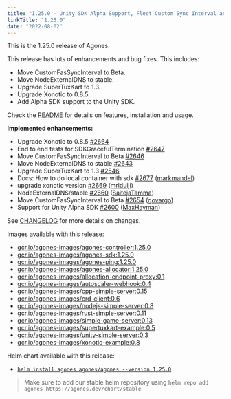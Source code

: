 ```yaml
---
title: "1.25.0 - Unity SDK Alpha Support, Fleet Custom Sync Interval and more"
linkTitle: "1.25.0"
date: "2022-08-02"
---
```

This is the 1.25.0 release of Agones.

This release has lots of enhancements and bug fixes. This includes:

* Move CustomFasSyncInterval to Beta.
* Move NodeExternalDNS to stable.
* Upgrade SuperTuxKart to 1.3.
* Upgrade Xonotic to 0.8.5.
* Add Alpha SDK support to the Unity SDK.

Check the <a href="https://github.com/googleforgames/agones/tree/release-1.25.0">README</a> for details on features, installation and usage.

**Implemented enhancements:**

- Upgrade Xonotic to 0.8.5 [\#2664](https://github.com/googleforgames/agones/issues/2664)
- End to end tests for SDKGracefulTermination [\#2647](https://github.com/googleforgames/agones/issues/2647)
- Move CustomFasSyncInterval to Beta [\#2646](https://github.com/googleforgames/agones/issues/2646)
- Move NodeExternalDNS to stable [\#2643](https://github.com/googleforgames/agones/issues/2643)
- Upgrade SuperTuxKart to 1.3 [\#2546](https://github.com/googleforgames/agones/issues/2546)
- Docs: How to do local container with sdk [\#2677](https://github.com/googleforgames/agones/pull/2677) ([markmandel](https://github.com/markmandel))
- upgrade xonotic version [\#2669](https://github.com/googleforgames/agones/pull/2669) ([mridulji](https://github.com/mridulji))
- NodeExternalDNS/stable [\#2660](https://github.com/googleforgames/agones/pull/2660) ([SaitejaTamma](https://github.com/SaitejaTamma))
- Move CustomFasSyncInterval to Beta [\#2654](https://github.com/googleforgames/agones/pull/2654) ([govargo](https://github.com/govargo))
- Support for Unity Alpha SDK [\#2600](https://github.com/googleforgames/agones/pull/2600) ([MaxHayman](https://github.com/MaxHayman))



See <a href="https://github.com/googleforgames/agones/blob/release-1.25.0/CHANGELOG.md">CHANGELOG</a> for more details on changes.

Images available with this release:


- [gcr.io/agones-images/agones-controller:1.25.0](https://gcr.io/agones-images/agones-controller:1.25.0)
- [gcr.io/agones-images/agones-sdk:1.25.0](https://gcr.io/agones-images/agones-sdk:1.25.0)
- [gcr.io/agones-images/agones-ping:1.25.0](https://gcr.io/agones-images/agones-ping:1.25.0)
- [gcr.io/agones-images/agones-allocator:1.25.0](https://gcr.io/agones-images/agones-allocator:1.25.0)
- [gcr.io/agones-images/allocation-endpoint-proxy:0.1](https://gcr.io/agones-images/allocation-endpoint-proxy:0.1)
- [gcr.io/agones-images/autoscaler-webhook:0.4](https://gcr.io/agones-images/autoscaler-webhook:0.4)
- [gcr.io/agones-images/cpp-simple-server:0.15](https://gcr.io/agones-images/cpp-simple-server:0.15)
- [gcr.io/agones-images/crd-client:0.6](https://gcr.io/agones-images/crd-client:0.6)
- [gcr.io/agones-images/nodejs-simple-server:0.8](https://gcr.io/agones-images/nodejs-simple-server:0.8)
- [gcr.io/agones-images/rust-simple-server:0.11](https://gcr.io/agones-images/rust-simple-server:0.11)
- [gcr.io/agones-images/simple-game-server:0.13](https://gcr.io/agones-images/simple-game-server:0.13)
- [gcr.io/agones-images/supertuxkart-example:0.5](https://gcr.io/agones-images/supertuxkart-example:0.5)
- [gcr.io/agones-images/unity-simple-server:0.3](https://gcr.io/agones-images/unity-simple-server:0.3)
- [gcr.io/agones-images/xonotic-example:0.8](https://gcr.io/agones-images/xonotic-example:0.8)

Helm chart available with this release:

- <a href="https://agones.dev/chart/stable/agones-1.25.0.tgz">
  <code>helm install agones agones/agones --version 1.25.0</code></a>

> Make sure to add our stable helm repository using `helm repo add agones https://agones.dev/chart/stable`